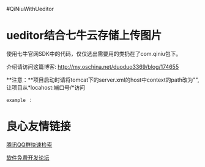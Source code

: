 #QiNiuWithUeditor

ueditor结合七牛云存储上传图片
===

使用七牛官网SDK中的代码，仅仅选出需要用的类扔在了com.qiniu包下。

介绍请访问这篇博客: http://my.oschina.net/duoduo3369/blog/174655

**注意：**项目启动时请将tomcat下的server.xml的host中context的path改为"",让项目从*locahost:端口号/*访问

    example ：  
    

   



 # 良心友情链接

[腾讯QQ群快速检索](http://u.720life.cn/s/8cf73f7c)

[软件免费开发论坛](http://u.720life.cn/s/bbb01dc0)